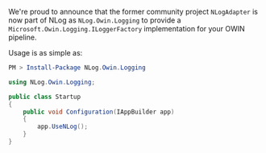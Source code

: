 We're proud to announce that the former community project `NLogAdapter` is now part of NLog as `NLog.Owin.Logging` to provide a `Microsoft.Owin.Logging.ILoggerFactory` implementation for your OWIN pipeline.

Usage is as simple as:

```powershell
PM > Install-Package NLog.Owin.Logging
```

```csharp
using NLog.Owin.Logging;

public class Startup
{
    public void Configuration(IAppBuilder app)
    {
        app.UseNLog();
    }
}
```
